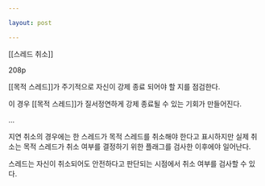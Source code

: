 ```yaml
---

layout: post

---
```


[[스레드 취소]]

208p

[[목적 스레드]]가 주기적으로 자신이 강제 종료 되어야 할 지를 점검한다.

이 경우 [[목적 스레드]]가 질서정연하게 강제 종료될 수 있는 기회가 만들어진다.

...

지연 취소의 경우에는 한 스레드가 목적 스레드를 취소해야 한다고 표시하지만 실제 취소는 목적 스레드가 취소 여부를 결정하기 위한 플래그를 검사한 이후에야 일어난다.

스레드는 자신이 취소되어도 안전하다고 판단되는 시점에서 취소 여부를 검사할 수 있다.